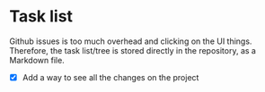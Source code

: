 # Task list

Github issues is too much overhead and clicking on the UI things. Therefore, the task list/tree is stored directly in the repository, as a Markdown file.

* [x] Add a way to see all the changes on the project
